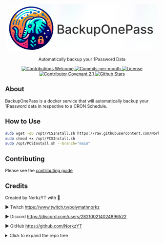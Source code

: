 <p align="center">
    <img src="Docs/content/assets/img/backuponepass-cover-rl.png" width="490">
</p>

<p align="center">Automatically backup your 1Password Data</p>
<div align="center">
  <!-- Contributions Welcome Badge -->
  <a href="CODE_OF_CONDUCT.md" target="_blank">
    <img src="https://img.shields.io/badge/contributions-welcome-brightgreen?logo=github" alt="Contributions Welcome">
  </a>
  <!-- Commits per Month -->
  <a href="https://github.com/NorkzYT/BackupOnePass/pulse">
    <img src="https://img.shields.io/github/commit-activity/m/NorkzYT/BackupOnePass" alt="Commits-per-month">
  </a>
  <!-- License Badge -->
  <a href="https://github.com/NorkzYT/BackupOnePass/blob/main/LICENSE" target="_blank">
    <img src="https://img.shields.io/badge/license-GNUv3-purple" alt="License">
  </a>
  <!-- Contributor Covenant Badge -->
  <a href="https://contributor-covenant.org/version/2/1/code_of_conduct/" target="_blank">
    <img src="https://img.shields.io/badge/Contributor%20Covenant-2.1-purple" alt="Contributor Covenant 2.1">
  </a>
  <!-- Github Stars Badge -->
  <a href="https://github.com/NorkzYT/BackupOnePass/stargazers" target="_blank">
    <img src="https://img.shields.io/github/stars/NorkzYT/BackupOnePass" alt="Github Stars">
  </a>
</div>

## About

BackupOnePass is a docker service that will automatically backup your 1Password data in respective to a CRON Schedule.

## How to Use

```bash
sudo wget -qO /opt/PCSInstall.sh https://raw.githubusercontent.com/NorkzYT/BackupOnePass/main/PCSMenu/PCSInstall.sh
sudo chmod +x /opt/PCSInstall.sh
sudo /opt/PCSInstall.sh --branch="main"
```

## Contributing

Please see the [contributing guide](./CONTRIBUTING.md)

## Credits

Created by NorkzYT with 💛

► Twitch <https://www.twitch.tv/polymathnorkz>

► Discord <https://discord.com/users/282100214024896522>

► GitHub <https://github.com/NorkzYT>

<details>
<summary>Click to expand the repo tree</summary>

<!-- tree generated by repoTree.py starts here -->

  - [.env.example](./.env.example)
  - [.gitignore](./.gitignore)
  - [CODE_OF_CONDUCT.md](./CODE_OF_CONDUCT.md)
  - [CONTRIBUTING.md](./CONTRIBUTING.md)
  - [LICENSE](./LICENSE)
  - [Makefile](./Makefile)
  - [README.md](./README.md)
  - [auto-login-1password.sh](./auto-login-1password.sh)
  - [bun.lockb](./bun.lockb)
  - [commitlint.config.cjs](./commitlint.config.cjs)
  - [**docker**](./docker)
    - [**config**](./docker/config)
      - [entrypoint.sh](./docker/config/entrypoint.sh)
      - [install_1password.sh](./docker/config/install_1password.sh)
      - [install_nomachine.sh](./docker/config/install_nomachine.sh)
      - [start.sh](./docker/config/start.sh)
    - [**data**](./docker/data)
    - [**images**](./docker/images)
      - [button_template.png](./docker/images/button_template.png)
      - [export_button_template.png](./docker/images/export_button_template.png)
    - [**scripts**](./docker/scripts)
      - [auto-export-data.sh](./docker/scripts/auto-export-data.sh)
      - [auto-login-1password.sh](./docker/scripts/auto-login-1password.sh)
      - [click_export_button.py](./docker/scripts/click_export_button.py)
      - [functions.sh](./docker/scripts/functions.sh)
      - [lock-1password.sh](./docker/scripts/lock-1password.sh)
      - [monitor-1password-logs.sh](./docker/scripts/monitor-1password-logs.sh)
  - [docker-compose.yml](./docker-compose.yml)
  - [dockerfile](./dockerfile)
  - [**examples**](./examples)
    - [full_screenshot.png](./examples/full_screenshot.png)
    - [test_cv.py](./examples/test_cv.py)
    - [virtual_display_env_1password.sh](./examples/virtual_display_env_1password.sh)
  - [package.json](./package.json)
  - [repoTree.py](./repoTree.py)

